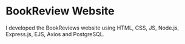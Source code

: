# BookReview Website
I developed the BookReviews website using HTML, CSS, JS, Node.js, Express.js, EJS, Axios and PostgreSQL. <br>